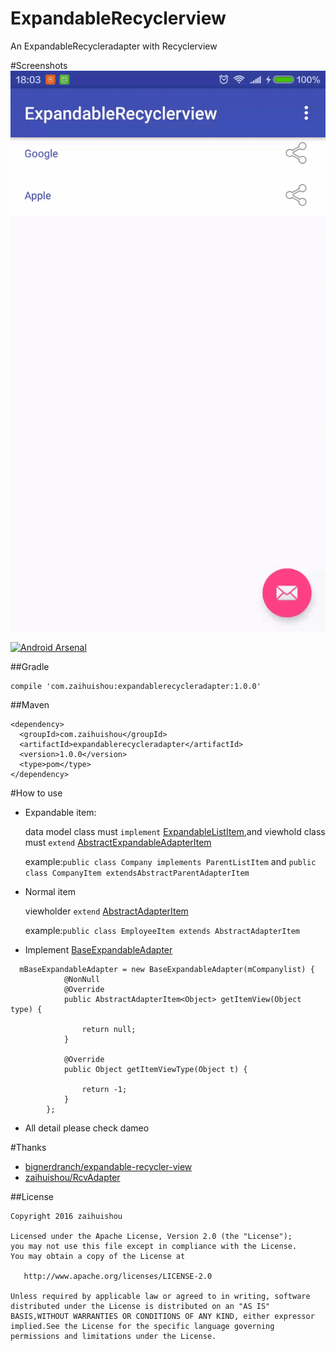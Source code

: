 # ExpandableRecyclerview
An ExpandableRecycleradapter with Recyclerview

#Screenshots
![effict](/sample-screen.gif)
  

[![Android Arsenal](https://img.shields.io/badge/Android%20Arsenal-ExpandableRecyclerview-green.svg?style=true)](https://android-arsenal.com/details/1/3903)

##Gradle
 ```
 compile 'com.zaihuishou:expandablerecycleradapter:1.0.0'
 ```
 
##Maven
 
 ```
 <dependency>
   <groupId>com.zaihuishou</groupId>
   <artifactId>expandablerecycleradapter</artifactId>
   <version>1.0.0</version>
   <type>pom</type>
 </dependency>
 ```
 
#How to use

  * Expandable item:</br>
  
    data model class must `implement` [ExpandableListItem](https://github.com/zaihuishou/ExpandableRecyclerview/blob/master/expandablerecycleradapter/src/main/java/com/zaihuishou/expandablerecycleradapter/model/ExpandableListItem.java),and viewhold class must `extend` [AbstractExpandableAdapterItem](https://github.com/zaihuishou/ExpandableRecyclerview/blob/master/expandablerecycleradapter/src/main/java/com/zaihuishou/expandablerecycleradapter/viewholder/AbstractExpandableAdapterItem.java)
    
       example:`public class Company implements ParentListItem` and `public class CompanyItem extendsAbstractParentAdapterItem`
   
* Normal item</br>

   viewholder `extend` [AbstractAdapterItem](https://github.com/zaihuishou/ExpandableRecyclerview/blob/master/expandablerecycleradapter/src/main/java/com/zaihuishou/expandablerecycleradapter/viewholder/AbstractAdapterItem.java)</br>
   

   example:`public class EmployeeItem extends AbstractAdapterItem`
   
 * Implement [BaseExpandableAdapter](https://github.com/zaihuishou/ExpandableRecyclerview/blob/master/expandablerecycleradapter/src/main/java/com/zaihuishou/expandablerecycleradapter/adapter/BaseExpandableAdapter.java)
    
```
  mBaseExpandableAdapter = new BaseExpandableAdapter(mCompanylist) {
            @NonNull
            @Override
            public AbstractAdapterItem<Object> getItemView(Object type) {
               
                return null;
            }

            @Override
            public Object getItemViewType(Object t) {
               
                return -1;
            }
        };
```
 * All detail please check dameo
 
#Thanks
* [bignerdranch/expandable-recycler-view](https://github.com/bignerdranch/expandable-recycler-view)
* [zaihuishou/RcvAdapter](https://github.com/zaihuishou/RcvAdapter)
 
##License
 
 ```
 Copyright 2016 zaihuishou
 
 Licensed under the Apache License, Version 2.0 (the "License");
 you may not use this file except in compliance with the License.
 You may obtain a copy of the License at
 
    http://www.apache.org/licenses/LICENSE-2.0
 
Unless required by applicable law or agreed to in writing, software
distributed under the License is distributed on an "AS IS" BASIS,WITHOUT WARRANTIES OR CONDITIONS OF ANY KIND, either expressor implied.See the License for the specific language governing permissions and limitations under the License.
 ```